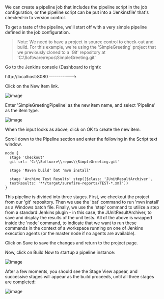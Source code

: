 We can create a pipeline job that includes the pipeline script in the job configuration, or the pipeline script can be put into a 'Jenkinsfile' that's checked-in to version control.

To get a taste of the pipeline, we'll start off with a very simple pipeline defined in the job configuration.

>Note: We need to have a project in source control to check-out and build. For this example, we're using the 'SimpleGreeting' project that we previously cloned to a 'Git' repository at 'C:\Software\repos\SimpleGreeting.git'

Go to the Jenkins console (Dashboard to right):

http://localhost:8080 ----------->

Click on the New Item link.

![image](https://user-images.githubusercontent.com/558905/37570706-8e719db6-2ac9-11e8-932c-e7f3ad0a04e8.png)

Enter 'SimpleGreetingPipeline' as the new item name, and select 'Pipeline' as the item type.

![image](https://user-images.githubusercontent.com/558905/37570708-9b6b9a1c-2ac9-11e8-86bb-70df3e5655c8.png)

When the input looks as above, click on OK to create the new item.

Scroll down to the Pipeline section and enter the following in the Script text window.

```console
node {
  stage 'Checkout'
  git url: 'C:\\Software\\repos\\SimpleGreeting.git'

  stage 'Maven build' bat 'mvn install'

  stage 'Archive Test Results' step([$class: 'JUnitResultArchiver',
  testResults: '**/target/surefire-reports/TEST-*.xml'])
}
```

This pipeline is divided into three stages. First, we checkout the project from our 'git' repository. Then we use the 'bat' command to run 'mvn install' as a Windows batch file. Finally, we use the 'step' command to utilize a step from a standard Jenkins plugin - in this case, the JUnitResultArchiver, to save and display the results of the unit tests.
All of the above is wrapped inside the 'node' command, to indicate that we want to run these commands in the context of a workspace running on one of Jenkins execution agents (or the master node if no agents are available).
  
Click on Save to save the changes and return to the project page.

Now, click on Build Now to startup a pipeline instance:

![image](https://user-images.githubusercontent.com/558905/37570712-a3423f3e-2ac9-11e8-9989-e1644e2003b5.png)

After a few moments, you should see the Stage View appear, and successive stages will appear as the build proceeds, until all three stages are completed:

![image](https://user-images.githubusercontent.com/558905/37570713-a7bff89e-2ac9-11e8-86e0-630e5b66beba.png)
